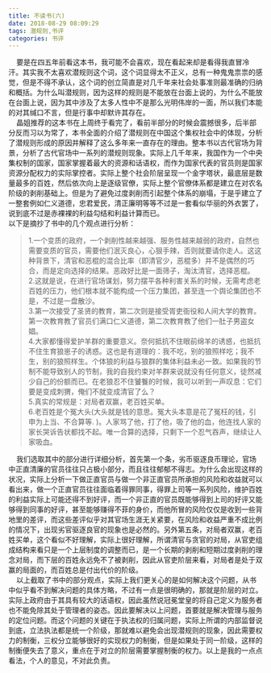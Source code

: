 ```yaml
---
title: 不读书(六)
date: 2018-08-29 08:09:29
tags: 潜规则,书评
categories: 书评
---
```

&nbsp;&nbsp;&nbsp;&nbsp;要是在四五年前看这本书，我可能不会喜欢，现在看起来却是看得我直冒冷汗。其实我不太喜欢潜规则这个词，这个词显得太不正义，总有一种鬼鬼祟祟的感觉，但是不得不承认，这个词的创立简直是对几千年来社会处事准则最准确的归纳和概括。为什么叫潜规则，因为这样的规则是不能放在台面上说的，为什么不能放在台面上说，因为其中涉及了太多人性中不是那么光明伟岸的一面，所以我们本能的对其缄口不言，但是行事中却默许其存在。  
&nbsp;&nbsp;&nbsp;&nbsp;晶姐推荐的这本书在上周终于看完了，看前半部分的时候会震撼很多，后半部分反而习以为常了，本书全面的介绍了潜规则在中国这个集权社会中的体现，分析了潜规则形成的原因并解释了这么多年来一直存在的理由。整本书以古代官场为背景，分析了古代官场中一系列的潜规则现象。实际上几千年来，我国作为一个中央集权制的国家，国家掌握着最大的资源和话语权，而作为国家代表的官员则是国家资源分配权力的实际掌控者。实际上整个社会阶层呈现一个金字塔状，最底层是数量最多的百姓，然后依次向上是逐级官僚，实际上整个官僚体系都是建立在对农名阶级的剥削基础上。但是为了避免过度剥削而引起整个体系的崩塌，于是乎建立了一整套例如仁义道德，忠君爱民，清正廉明等等不过是一套看似华丽的外衣罢了，说到底不过是赤裸裸的利益勾结和利益计算而已。  
以下是摘抄了书中的几个观点进行分析：
>1.一个变质的政府，一个剥削性越来越强、服务性越来越弱的政府，自然也需要变质的官员，需要他们泯灭良心，心狠手辣，否则就要请你走人。这这种背景下，清官和恶棍的混合比率（即清官少，恶棍多）并不是偶然的巧合，而是定向选择的结果。恶政好比是一面筛子，淘汰清官，选择恶棍。  
>2.这就是说，在进行官场谋划，努力摆平各种利害关系的时候，无需考虑老百姓的压力，他们根本就不能构成一个压力集团，甚至连一个舆论集团也不是，不过是一盘散沙。  
>3.第一次接受了圣贤的教育，第二次则是接受胥吏衙役和人间大学的教育。第一次教育教了官员们满口仁义道德，第二次教育教了他们一肚子男盗女娼。  
>4.大家都懂得爱护羊群的重要意义。奈何抵抗不住眼前绵羊的诱惑，也抵抗不住生育狼崽子的诱惑。这也是有道理的：我不吃，别的狼照样吃；我不生，别的狼照样生。个体狼的利益与狼群的集体利益未必一致。如果我的节制不能导致别人的节制，我的自我约束对羊群来说就没有任何意义，徒然减少自己的份额而已。在老狼忍不住饕餮的时候，我可以听到一声叹息：它们要是变成刺猬，俺们不就变成清官了么？  
>5.真实的常规是：对局者双赢，老百姓买单。  
>6.老百姓是个冤大头(大头就是钱的意思。冤大头本意是花了冤枉的钱，引申为上当、不合算等. )。人家骂了他，打了他，吸了他的血，他连找人家的家长哭诉告状都找不起。唯一合算的选择，只剩下一个忍气吞声，继续让人家吸血。

&nbsp;&nbsp;&nbsp;&nbsp;我们选取其中的部分进行详细分析，首先第一个条，劣币驱逐良币理论，官场中正直清廉的官员往往只占极小部分，而且往往郁郁不得志。为什么会出现这样的状况，实际上分析一下做正直官员与做一个非正直官员所承担的风险和收益就可以看出来，做一个正直官员往往面临着得罪同事，得罪上司等一系列风险，维护百姓的利益实际上可能还得不到好评，而一个非正直的官员既能够得到上司的好评又能够得到同事的好评，甚至能够赚得不菲的身价，而他所冒的风险仅仅是收到一些背地里的差评，而这些差评似乎对其官场生涯无关紧要，在风险和收益严重不成比例的情况下，出现劣官驱逐良官的现象也是必然的。另外第五条，对局者双赢，老百姓买单，这个看似不好理解，实际上很好理解，所谓清官与贪官的对局，从官吏组成结构来看只是一个上层制度的调整而已，是一个长期的剥削和短期过度剥削的理念对局，而下层的百姓永远免不了被剥削，因此从官吏阶层来看，对局者是处于双赢的局面的，而百姓总是付出代价的阶级。  
&nbsp;&nbsp;&nbsp;&nbsp;以上截取了书中的部分观点，实际上我们更关心的是如何解决这个问题，从书中似乎看不到解决问题的具体方略，不过有一点是很明确的，那就是阶层的对立。实际上政府由于其具有较大的话语权，因此虽然说冠冕堂皇的将自己定义为服务者也不能免除其处于管理者的姿态。因此要解决以上问题，首要就是解决管理与服务的定位问题。而这个问题的关键在于执法权的归属问题，实际上所谓的内部监督说到底，立法执法都是统一个阶级，那就难以避免会出现潜规则的现象，因此需要权力的制衡，三权分立能够很好的实现权力的制衡，但是如果处于同一阶级，这样的制衡便失去了意义，重点在于对立的阶层需要掌握制衡的权力。以上是我的一点点看法，个人的意见，不对此负责。